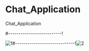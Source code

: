 # Chat_Application

Chat_Application

#--------------------------!

![1](https://user-images.githubusercontent.com/90233553/184943844-962a0d71-9fd0-4d24-ae58-69c18b65ff8f.png)#-----------------------------!![2](https://user-images.githubusercontent.com/90233553/184943865-5e49388e-b527-4fb0-a226-01ed9cd9b7c6.png)
